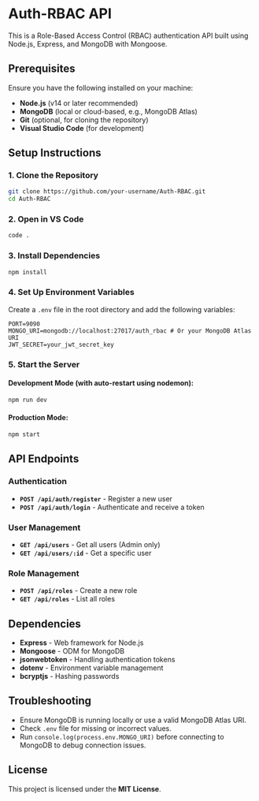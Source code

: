 # Auth-RBAC API

This is a Role-Based Access Control (RBAC) authentication API built using Node.js, Express, and MongoDB with Mongoose.

## Prerequisites

Ensure you have the following installed on your machine:

- **Node.js** (v14 or later recommended)  
- **MongoDB** (local or cloud-based, e.g., MongoDB Atlas)  
- **Git** (optional, for cloning the repository)  
- **Visual Studio Code** (for development)  

## Setup Instructions

### 1. Clone the Repository
```sh
git clone https://github.com/your-username/Auth-RBAC.git
cd Auth-RBAC
```

### 2. Open in VS Code
```sh
code .
```

### 3. Install Dependencies
```sh
npm install
```

### 4. Set Up Environment Variables
Create a `.env` file in the root directory and add the following variables:

```env
PORT=9090
MONGO_URI=mongodb://localhost:27017/auth_rbac # Or your MongoDB Atlas URI
JWT_SECRET=your_jwt_secret_key
```

### 5. Start the Server

#### Development Mode (with auto-restart using nodemon):
```sh
npm run dev
```

#### Production Mode:
```sh
npm start
```

## API Endpoints

### Authentication
- **`POST /api/auth/register`** - Register a new user  
- **`POST /api/auth/login`** - Authenticate and receive a token  

### User Management
- **`GET /api/users`** - Get all users (Admin only)  
- **`GET /api/users/:id`** - Get a specific user  

### Role Management
- **`POST /api/roles`** - Create a new role  
- **`GET /api/roles`** - List all roles  

## Dependencies
- **Express** - Web framework for Node.js  
- **Mongoose** - ODM for MongoDB  
- **jsonwebtoken** - Handling authentication tokens  
- **dotenv** - Environment variable management  
- **bcryptjs** - Hashing passwords  

## Troubleshooting
- Ensure MongoDB is running locally or use a valid MongoDB Atlas URI.  
- Check `.env` file for missing or incorrect values.  
- Run `console.log(process.env.MONGO_URI)` before connecting to MongoDB to debug connection issues.  

## License
This project is licensed under the **MIT License**.

